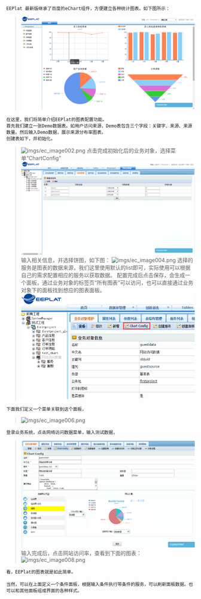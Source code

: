 	EEPlat 最新版继承了百度的eChart组件，方便建立各种统计图表。如下图所示：
	
> ![imgs/ec_image001.png](imgs/ec_image001.png)

	
	在这里，我们将简单介绍EEPlat的图表配置功能。
	首先我们建立一张Demo数据表。如用户访问来源，Demo表包含三个字段：关键字、来源、来源数量。然后输入Demo数据，展示来源分布率图表。
	创建表如下，并初始化。
> ![imgs/ec_image002.png](imgs/ec_image002.png)
	点击完成初始化后的业务对象，选择菜单“ChartConfig”
> ![imgs/ec_image003.png](imgs/ec_image003.png)
	输入相关信息，并选择饼图，如下图：
> ![imgs/ec_image004.png](imgs/ec_image004.png)
	选择的服务是图表的数据来源，我们这里使用默认的list即可，实际使用可以根据自己的需求配置相应的服务以获取数据。
	配置完成后点击保存，会生成一个面板，通过业务对象的标签页“所有图表”可以访问，也可以直接通过业务对象下的面板找到想应的图表面板。
> ![imgs/ec_image005.png](imgs/ec_image005.png)

	下面我们定义一个菜单关联到这个面板，
> ![imgs/ec_image006.png](imgs/ec_image006.png)

	登录业务系统，点击网络访问数据菜单，输入测试数据，
> ![imgs/ec_image007.png](imgs/ec_image007.png)
	输入完成后，点击网站访问率，查看到下面的图表：
> ![imgs/ec_image008.png](imgs/ec_image008.png)
	
	看，EEPlat的图表就是如此简单。

	当然，可以在上面定义一个条件面板，根据输入条件执行带条件的服务，可以刷新面板数据。也可以和其他面板组成界面的各种样式。
